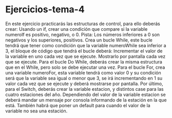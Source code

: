 # Ejercicios-tema-4
En este ejercicio practicarás las estructuras de control, para ello deberás crear:  Usando un if, crear una condición que compare si la variable numeroIf es positivo, negativo, o 0. Pista: Los números inferiores a 0 son negativos y los superiores, positivos.  Crea un bucle While, este bucle tendrá que tener como condición que la variable numeroWhile sea inferior a 3, el bloque de código que tendrá el bucle deberá:  Incrementar el valor de la variable en uno cada vez que se ejecute.  Mostrarlo por pantalla cada vez que se ejecute.  Para el bucle Do While, deberás crear la misma estructura que en el While, pero solo se debe ejecutar una vez.  Para el bucle For, crea una variable numeroFor, esta variable tendrá como valor 0 y su condición será que la variable sea igual o menor que 3, se irá incrementando en 1 su valor cada vez que se ejecute y deberá mostrarse por pantalla.  Por último, para el Switch, deberás crear la variable estacion, y distintos case para las cuatro estaciones del año. Dependiendo del valor de la variable estacion se deberá mandar un mensaje por consola informando de la estación en la que está. También habrá que poner un default para cuando el valor de la variable no sea una estación.
